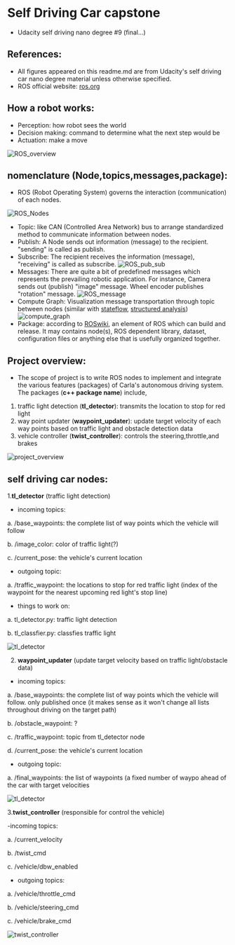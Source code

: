 # Self Driving Car capstone
  - Udacity self driving nano degree #9 (final...)

## References:
   - All figures appeared on this readme.md are from Udacity's self driving car nano degree material unless otherwise specified. 
   - ROS official website: [ros.org](https://www.ros.org/)

## How a robot works: 
- Perception: how robot sees the world
- Decision making: command to determine what the next step would be
- Actuation: make a move 

![ROS_overview](/selfdriving_final_figure/ros.png)

## nomenclature (Node,topics,messages,package):
- ROS (Robot Operating System) governs the interaction (communication) of each nodes. 

![ROS_Nodes](/selfdriving_final_figure/nodes.png)

- Topic: 
like CAN (Controlled Area Network) bus to arrange standardized method to communicate information between nodes. 
- Publish: 
A Node sends out information (message) to the recipient. "sending" is called as publish. 
- Subscribe: 
The recipient receives the information (message), "receiving" is called as subscribe. 
![ROS_pub_sub](/selfdriving_final_figure/pub_sub_architecture.png)
- Messages: 
There are quite a bit of predefined messages which represents the prevailing robotic application. For instance, Camera sends out (publish) "image" message. Wheel encoder publishes "rotation" message. 
![ROS_message](/selfdriving_final_figure/ROS_message.png)
- Compute Graph: 
Visualization message transportation through topic between nodes (similar with [stateflow](https://www.mathworks.com/products/stateflow.html), [structured analysis](https://en.wikipedia.org/wiki/Structured_analysis))
![compute_graph](/selfdriving_final_figure/compute_graph.png)
- Package: according to [ROSwiki](http://wiki.ros.org/ROS/Concepts), an element of ROS which can build and release. It may contains node(s), ROS dependent library, dataset, configuration files or anything else that is usefully organized together. 

## Project overview:

- The scope of project is to write ROS nodes to implement and integrate the various features (packages) of Carla's autonomous driving system. The packages (**c++ package name**) include, 

1. traffic light detection (**tl_detector**): transmits the location to stop for red light
2. way point updater (**waypoint_updater**): update target velocity of each way points based on traffic light and obstacle detection data
3. vehicle controller (**twist_controller**): controls the steering,throttle,and brakes

![project_overview](/selfdriving_final_figure/project_overview.png)

## self driving car nodes:

1.**tl_detector** (traffic light detection)

- incoming topics:  

a. /base_waypoints: the complete list of way points which the vehicle will follow      

b. /image_color: color of traffic light(?)    

c.  /current_pose: the vehicle's current location   

- outgoing topic:    

a.  /traffic_waypoint: the locations to stop for red traffic light (index of the waypoint for the nearest upcoming red light's stop line)     
- things to work on:    

a. tl_detector.py: traffic light detection       

b. tl_classfier.py: classfies traffic light      

![tl_detector](/selfdriving_final_figure/tl-detector-ros-graph.png)

2. **waypoint_updater** (update target velocity based on traffic light/obstacle data)

- incoming topics:  

a.  /base_waypoints: the complete list of way points which the vehicle will follow. only published once (it makes sense as it won't change all lists throughout driving on the target path) 

b.  /obstacle_waypoint: ?    

c.  /traffic_waypoint: topic from tl_detector node    

d.  /current_pose: the vehicle's current location     

- outgoing topic:    

a.  /final_waypoints: the list of waypoints (a fixed number of waypo ahead of the car with target velocities  

![tl_detector](/selfdriving_final_figure/waypoint-updater-ros-graph.png)

3.**twist_controller** (responsible for control the vehicle)    

-incoming topics:      

a.  /current_velocity      

b.  /twist_cmd      

c.  /vehicle/dbw_enabled      

- outgoing topics:      

a.  /vehicle/throttle_cmd    

b.  /vehicle/steering_cmd    

c.  /vehicle/brake_cmd    

![twist_controller](/selfdriving_final_figure/dbw-node-ros-graph.png)
